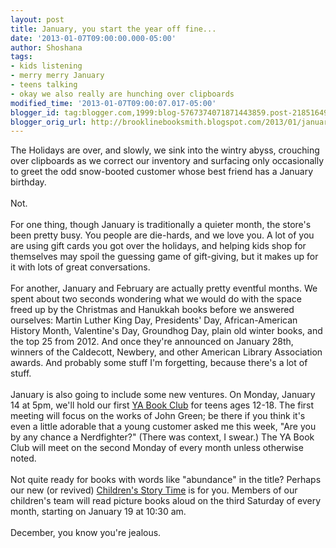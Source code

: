 ```yaml
---
layout: post
title: January, you start the year off fine...
date: '2013-01-07T09:00:00.000-05:00'
author: Shoshana
tags:
- kids listening
- merry merry January
- teens talking
- okay we also really are hunching over clipboards
modified_time: '2013-01-07T09:00:07.017-05:00'
blogger_id: tag:blogger.com,1999:blog-5767374071871443859.post-2185164926049697983
blogger_orig_url: http://brooklinebooksmith.blogspot.com/2013/01/january-you-start-year-off-fine.html
---
```


The Holidays are over, and slowly, we sink into the wintry abyss, crouching over clipboards as we correct our inventory and surfacing only occasionally to greet the odd snow-booted customer whose best friend has a January birthday.<br /><br />Not.<br /><br />For one thing, though January is traditionally a quieter month, the store's been pretty busy. You people are die-hards, and we love you. A lot of you are using gift cards you got over the holidays, and helping kids shop for themselves may spoil the guessing game of gift-giving, but it makes up for it with lots of great conversations.<br /><br />For another, January and February are actually pretty eventful months. We spent about two seconds wondering what we would do with the space freed up by the Christmas and Hanukkah books before we answered ourselves: Martin Luther King Day, Presidents' Day, African-American History Month, Valentine's Day, Groundhog Day, plain old winter books, and the top 25 from 2012. And once they're announced on January 28th, winners of the Caldecott, Newbery, and other American Library Association awards. And probably some stuff I'm forgetting, because there's a lot of stuff.<br /><br />January is also going to include some new ventures. On Monday, January 14 at 5pm, we'll hold our first <a href="http://www.brooklinebooksmith-shop.com/event/young-adult-book-club-jan-2013">YA Book Club</a>&nbsp;for teens ages 12-18. The first meeting will focus on the works of John Green; be there if you think it's even a little adorable that a young customer asked me this week, "Are you by any chance a Nerdfighter?" (There was context, I swear.) The YA Book Club will meet on the second Monday of every month unless otherwise noted.<br /><br />Not quite ready for books with words like "abundance" in the title? Perhaps our new (or revived) <a href="http://www.brooklinebooksmith-shop.com/storytime-jan2013">Children's Story Time</a> is for you. Members of our children's team will read picture books aloud on the third Saturday of every month, starting on January 19 at 10:30 am.<br /><br />December, you know you're jealous.<br /><br /><br />